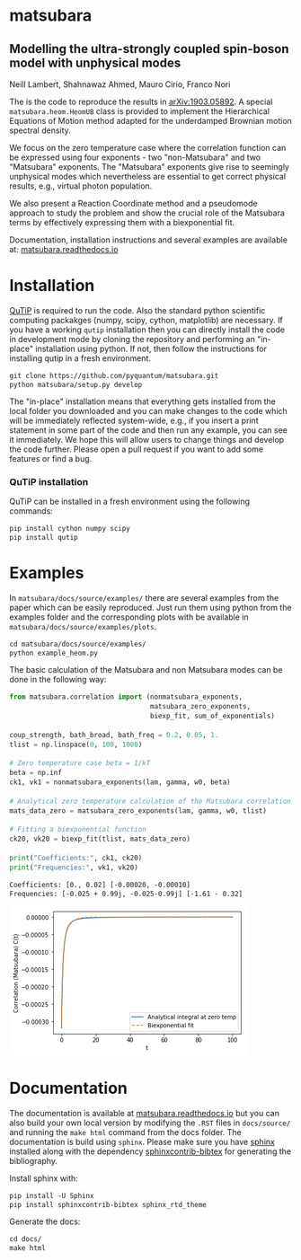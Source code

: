 # matsubara

## Modelling the ultra-strongly coupled spin-boson model with unphysical modes
Neill Lambert, Shahnawaz Ahmed, Mauro Cirio, Franco Nori

The is the code to reproduce the results in [arXiv:1903.05892](https://arxiv.org/abs/1903.05892). A special `matsubara.heom.HeomUB` class is provided to implement the Hierarchical Equations of Motion method adapted for the underdamped Brownian motion spectral density.  

We focus on the zero temperature case where the correlation function can be expressed using four exponents - two "non-Matsubara" and two "Matsubara" exponents. The "Matsubara" exponents give rise to seemingly unphysical modes which nevertheless are essential to get correct physical results, e.g., virtual photon population.  

We also present a Reaction Coordinate method and a pseudomode approach to study the problem and show the crucial role of the Matsubara terms by effectively expressing them with a biexponential fit. 

Documentation, installation instructions and several examples are available at: [matsubara.readthedocs.io](matsubara.readthedocs.io)

# Installation

[QuTiP](qutip.org) is required to run the code. Also the standard python scientific computing packakges (numpy, scipy, cython, matplotlib) are necessary. If you have a working `qutip` installation then you can directly install the code in development mode by cloning the repository and performing an "in-place" installation using python. If not, then follow the instructions for installing qutip in a fresh environment.

```
git clone https://github.com/pyquantum/matsubara.git
python matsubara/setup.py develop
```

The "in-place" installation means that everything gets installed from the local folder you downloaded and you can make changes to the code which will be immediately reflected system-wide, e.g., if you insert a print statement in some part of the code and then run any example, you can see it immediately. We hope this will allow users to change things and develop the code further. Please open a pull request if you want to add some features or find a bug.

### QuTiP installation

QuTiP can be installed in a fresh environment using the following commands:

```
pip install cython numpy scipy
pip install qutip
```

# Examples

In `matsubara/docs/source/examples/` there are several examples from the paper which can be easily
reproduced. Just run them using python from the examples folder and the corresponding plots with be available in `matsubara/docs/source/examples/plots`.

```
cd matsubara/docs/source/examples/
python example_heom.py
```

The basic calculation of the Matsubara and non Matsubara modes can be done in the following way:

```python
from matsubara.correlation import (nonmatsubara_exponents,
                                   matsubara_zero_exponents,
                                   biexp_fit, sum_of_exponentials)

coup_strength, bath_broad, bath_freq = 0.2, 0.05, 1.
tlist = np.linspace(0, 100, 1000)

# Zero temperature case beta = 1/kT
beta = np.inf
ck1, vk1 = nonmatsubara_exponents(lam, gamma, w0, beta)

# Analytical zero temperature calculation of the Matsubara correlation
mats_data_zero = matsubara_zero_exponents(lam, gamma, w0, tlist)

# Fitting a biexponential function
ck20, vk20 = biexp_fit(tlist, mats_data_zero)

print("Coefficients:", ck1, ck20)
print("Frequencies:", vk1, vk20)
```

```
Coefficients: [0., 0.02] [-0.00020, -0.00010]
Frequencies: [-0.025 + 0.99j, -0.025-0.99j] [-1.61 - 0.32]
```
![](docs/source/examples/plots/matsfitting.png)

# Documentation

The documentation is available at [matsubara.readthedocs.io](matsubara.readthedocs.io) but you can also build your own local version by modifying the `.RST` files in `docs/source/` and running the `make html` command from the docs folder. The documentation is build using `sphinx`. Please make sure you have [sphinx](http://www.sphinx-doc.org/en/master/) installed along with the dependency [sphinxcontrib-bibtex](https://sphinxcontrib-bibtex.readthedocs.io/en/latest/) for generating the bibliography.

Install sphinx with:

```
pip install -U Sphinx
pip install sphinxcontrib-bibtex sphinx_rtd_theme
```

Generate the docs:
```
cd docs/
make html
```

